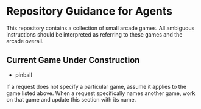 # Repository Guidance for Agents

This repository contains a collection of small arcade games. All ambiguous instructions should be interpreted as referring to these games and the arcade overall.

## Current Game Under Construction
- pinball




If a request does not specify a particular game, assume it applies to the game listed above. When a request specifically names another game, work on that game and update this section with its name.


